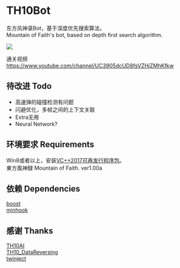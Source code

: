 # TH10Bot

东方风神录Bot，基于深度优先搜索算法。<br />
Mountain of Faith's bot, based on depth first search algorithm.<br />

![](https://github.com/GiriMind/TH10Bot/raw/master/1.png)

通关视频<br />
https://www.youtube.com/channel/UC3905dcUD8fsVZHjZMhKfkw<br />

## 待改进 Todo

* 高速弹的碰撞检测有问题
* 闪避优化，多帧之间的上下文关联<br />
* Extra无用<br />
* Neural Network?<br />

## 环境要求 Requirements

Win8或者以上，安装[VC++2017可再发行程序包](https://support.microsoft.com/zh-cn/help/2977003/the-latest-supported-visual-c-downloads)。<br />
東方風神録 Mountain of Faith. ver1.00a<br />

## 依赖 Dependencies

[boost](https://www.boost.org)<br />
[minhook](https://github.com/TsudaKageyu/minhook)<br />

## 感谢 Thanks

[TH10AI](https://github.com/Infinideastudio/TH10AI)<br />
[TH10_DataReversing](https://github.com/binvec/TH10_DataReversing)<br />
[twinject](https://github.com/Netdex/twinject)<br />

